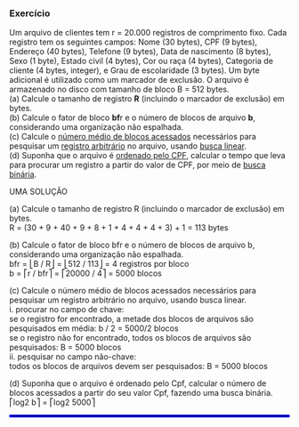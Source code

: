 ### Exercício

Um arquivo de clientes tem r = 20.000 registros de comprimento fixo. Cada registro tem os seguintes campos: Nome (30 bytes), CPF (9 bytes), Endereço (40 bytes), Telefone (9 bytes), Data de nascimento (8 bytes), Sexo (1 byte), Estado civil (4 bytes), Cor ou raça (4 bytes), Categoria de cliente (4 bytes, integer), e Grau de escolaridade (3 bytes). Um byte adicional é utilizado como um marcador de exclusão. O arquivo é armazenado no disco com tamanho de bloco B = 512 bytes.<br>
(a) Calcule o tamanho de registro **R** (incluindo o marcador de exclusão) em bytes.<br>
(b) Calcule o fator de bloco **bf**r e o número de blocos de arquivo **b**, considerando uma organização não espalhada.<br>
(c) Calcule o <ins>número médio de blocos acessados</ins> necessários para pesquisar um <ins>registro arbitrário</ins> no arquivo, usando <ins>busca linear</ins>.<br>
(d) Suponha que o arquivo é <ins>ordenado pelo CPF</ins>, calcular o tempo que leva para procurar um registro a partir do valor de CPF, por meio de <ins>busca binária</ins>.

UMA SOLUÇÃO

(a) Calcule o tamanho de registro R (incluindo o marcador de exclusão) em bytes.<br>
R = (30 + 9 + 40 + 9 + 8 + 1 + 4 + 4 + 4 + 3) + 1 = 113 bytes

(b) Calcule o fator de bloco bfr e o número de blocos de arquivo b, considerando uma organização não espalhada.<br>
bfr = ⎣B / R⎦ = ⎣512 / 113⎦ = 4 registros por bloco<br>
b = ⎡r / bfr⎤ = ⎡20000 / 4⎤ = 5000 blocos

(c) Calcule o número médio de blocos acessados necessários para pesquisar um registro arbitrário no arquivo, usando busca linear.<br>
i. procurar no campo de chave:<br>
se o registro for encontrado, a metade dos blocos de arquivos são pesquisados em média: b / 2 = 5000/2 blocos<br>
se o registro não for encontrado, todos os blocos de arquivos são pesquisados: B = 5000 blocos<br>
ii. pesquisar no campo não-chave:<br>
todos os blocos de arquivos devem ser pesquisados: B = 5000 blocos

(d) Suponha que o arquivo é ordenado pelo Cpf, calcular o número de blocos acessados a partir do seu valor Cpf, fazendo uma busca binária.<br>
⎡log2 b⎤ = ⎡log2 5000⎤

<hr style="border:2px solid blue">
